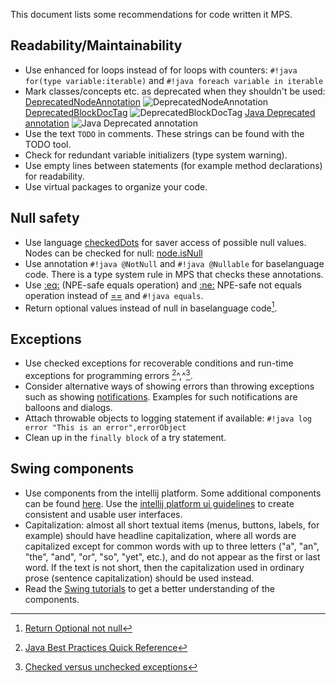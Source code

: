 This document lists some recommendations for code written it MPS.

## Readability/Maintainability
- Use enhanced for loops instead of for loops with counters:
  `#!java for(type variable:iterable)` and `#!java foreach variable in iterable`
- Mark classes/concepts etc. as deprecated when they shouldn't be used: 
[DeprecatedNodeAnnotation](http://127.0.0.1:63320/node?ref=r%3A00000000-0000-4000-0000-011c89590292%28jetbrains.mps.lang.structure.structure%29%2F1224240836180)
  ![DeprecatedNodeAnnotation](deprecated2.png)
[DeprecatedBlockDocTag](http://127.0.0.1:63320/node?ref=r%3A4095af4f-a097-4799-aaa9-03df087ddfa6%28jetbrains.mps.baseLanguage.javadoc.structure%29%2F8465538089690331492)
  ![DeprecatedBlockDocTag](deprecated2.png)
[Java Deprecated annotation](http://127.0.0.1:63320/node?ref=6354ebe7-c22a-4a0f-ac54-50b52ab9b065%2Fjava%3Ajava.lang%28JDK%2F%29%2F%7EDeprecated)
  ![Java Deprecated annotation](deprecated3.png)
- Use the text ``TODO`` in comments. These strings can be found with the TODO tool.
- Check for redundant variable initializers (type system warning).
- Use empty lines between statements (for example method declarations) for readability.
- Use virtual packages to organize your code.

## Null safety
- Use language [checkedDots](https://www.jetbrains.com/help/mps/other-languages.html) for saver access of possible null values. Nodes can be checked for null: [node.isNull](http://127.0.0.1:63320/node?ref=r%3A00000000-0000-4000-0000-011c89590301%28jetbrains.mps.lang.smodel.structure%29%2F1171999116870)
- Use annotation `#!java @NotNull` and `#!java @Nullable` for baselanguage code. There is a type system rule in MPS that checks these annotations.
- Use [:eq:](http://127.0.0.1:63320/node?ref=r%3A00000000-0000-4000-0000-011c895902ca%28jetbrains.mps.baseLanguage.structure%29%2F1225271283259) (NPE-safe equals operation) and [\:ne:](http://127.0.0.1:63320/node?ref=r%3A00000000-0000-4000-0000-011c895902ca%28jetbrains.mps.baseLanguage.structure%29%2F1225271221393) 
  NPE-safe not equals operation instead of [==](http://127.0.0.1:63320/node?ref=r%3A00000000-0000-4000-0000-011c895902ca%28jetbrains.mps.baseLanguage.structure%29%2F1068580123152) and `#!java equals`.
- Return optional values instead of null in baselanguage code[^1].

## Exceptions
- Use checked exceptions for recoverable conditions and run-time exceptions for programming errors [^2]^,^[^3].
- Consider alternative ways of showing errors than throwing exceptions such as showing [notifications](https://plugins.jetbrains.com/docs/intellij/notifications.html#top-level-notifications-balloons). Examples for such notifications are balloons and dialogs.
- Attach throwable objects to logging statement if available:
  `#!java log error "This is an error",errorObject`
- Clean up in the `finally block` of a try statement.

## Swing components
- Use components from the intellij platform. Some additional components can be found [here](https://plugins.jetbrains.com/docs/intellij/misc-swing-components.html). Use the [intellij platform ui guidelines](https://jetbrains.github.io/ui/) to create consistent and usable user interfaces.
- Capitalization: almost all short textual items (menus, buttons, labels, for example) should have headline capitalization, where all words are capitalized except for common words with up to three letters ("a", "an", "the", "and", "or", "so", "yet", etc.), and do not appear as the first or last word. If the text is not short, then the capitalization used in ordinary prose (sentence capitalization) should be used instead.
- Read the [Swing tutorials](https://docs.oracle.com/javase/tutorial/uiswing/index.html) to get a better understanding of the components.

[^1]:[Return Optional not null](http://www.javapractices.com/topic/TopicAction.do?Id=279)
[^2]:[Java Best Practices Quick Reference](https://dzone.com/articles/java-best-practices-quick-reference)
[^3]:[Checked versus unchecked exceptions](http://www.javapractices.com/topic/TopicAction.do?Id=129)